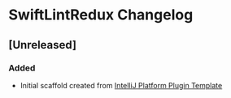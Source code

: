 <!-- Keep a Changelog guide -> https://keepachangelog.com -->

# SwiftLintRedux Changelog

## [Unreleased]
### Added
- Initial scaffold created from [IntelliJ Platform Plugin Template](https://github.com/JetBrains/intellij-platform-plugin-template)
